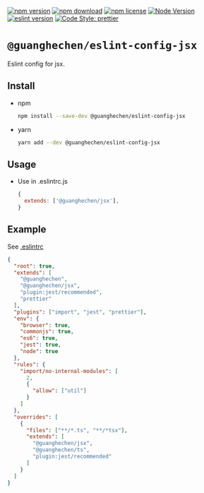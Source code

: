 [![npm version](https://img.shields.io/npm/v/@guanghechen/eslint-config-jsx.svg)](https://www.npmjs.com/package/@guanghechen/eslint-config-jsx)
[![npm download](https://img.shields.io/npm/dm/@guanghechen/eslint-config-jsx.svg)](https://www.npmjs.com/package/@guanghechen/eslint-config-jsx)
[![npm license](https://img.shields.io/npm/l/@guanghechen/eslint-config-jsx.svg)](https://www.npmjs.com/package/@guanghechen/eslint-config-jsx)
[![Node Version](https://img.shields.io/node/v/@guanghechen/eslint-config-jsx)](https://github.com/nodejs/node)
[![eslint version](https://img.shields.io/npm/dependency-version/@guanghechen/eslint-config-jsx/peer/eslint)](https://github.com/eslint/eslint)
[![Code Style: prettier](https://img.shields.io/badge/code_style-prettier-ff69b4.svg?style=flat-square)](https://github.com/prettier/prettier)


# `@guanghechen/eslint-config-jsx`

Eslint config for jsx.

## Install

* npm

  ```bash
  npm install --save-dev @guanghechen/eslint-config-jsx
  ```

* yarn

  ```bash
  yarn add --dev @guanghechen/eslint-config-jsx
  ```

## Usage

* Use in .eslintrc.js

  ```javascript
  {
    extends: ['@guanghechen/jsx'],
  }
  ```


## Example

See [.eslintrc](https://github.com/guanghechen/node-scaffolds/blob/master/.eslintrc)

```json {5,29}
{
  "root": true,
  "extends": [
    "@guanghechen",
    "@guanghechen/jsx",
    "plugin:jest/recommended",
    "prettier"
  ],
  "plugins": ["import", "jest", "prettier"],
  "env": {
    "browser": true,
    "commonjs": true,
    "es6": true,
    "jest": true,
    "node": true
  },
  "rules": {
    "import/no-internal-modules": [
      2,
      {
        "allow": ["util"]
      }
    ]
  },
  "overrides": [
    {
      "files": ["**/*.ts", "**/*tsx"],
      "extends": [
        "@guanghechen/jsx",
        "@guanghechen/ts",
        "plugin:jest/recommended"
      ]
    }
  ]
}
```

